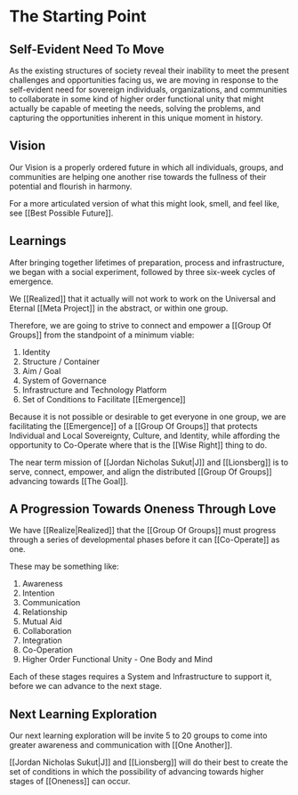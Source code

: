 # The Starting Point

## Self-Evident Need To Move

As the existing structures of society reveal their inability to meet the present challenges and opportunities facing us, we are moving in response to the self-evident need for sovereign individuals, organizations, and communities to collaborate in some kind of higher order functional unity that might actually be capable of meeting the needs, solving the problems, and capturing the opportunities inherent in this unique moment in history. 

## Vision

Our Vision is a properly ordered future in which all individuals, groups, and communities are helping one another rise towards the fullness of their potential and flourish in harmony. 

For a more articulated version of what this might look, smell, and feel like, see [[Best Possible Future]]. 

## Learnings  

After bringing together lifetimes of preparation, process and infrastructure, we began with a social experiment, followed by three six-week cycles of emergence. 

We [[Realized]] that it actually will not work to work on the Universal and Eternal [[Meta Project]] in the abstract, or within one group.   

Therefore, we are going to strive to connect and empower a [[Group Of Groups]] from the standpoint of a minimum viable: 

1. Identity  
2. Structure / Container  
3. Aim / Goal  
4. System of Governance  
5. Infrastructure and Technology Platform   
6. Set of Conditions to Facilitate [[Emergence]]  

Because it is not possible or desirable to get everyone in one group, we are facilitating the [[Emergence]] of a [[Group Of Groups]] that protects Individual and Local Sovereignty, Culture, and Identity, while affording the opportunity to Co-Operate where that is the [[Wise Right]] thing to do. 

The near term mission of [[Jordan Nicholas Sukut|J]] and [[Lionsberg]] is to serve, connect, empower, and align the distributed [[Group Of Groups]] advancing towards [[The Goal]]. 

## A Progression Towards Oneness Through Love

We have [[Realize|Realized]] that the [[Group Of Groups]] must progress through a series of developmental phases before it can [[Co-Operate]] as one. 

These may be something like: 

1. Awareness  
2. Intention  
3. Communication  
4. Relationship  
5. Mutual Aid  
6. Collaboration  
7. Integration 
8. Co-Operation 
9. Higher Order Functional Unity  - One Body and Mind 

Each of these stages requires a System and Infrastructure to support it, before we can advance to the next stage. 

## Next Learning Exploration  

Our next learning exploration will be invite 5 to 20 groups to come into greater awareness and communication with [[One Another]]. 

[[Jordan Nicholas Sukut|J]] and [[Lionsberg]] will do their best to create the set of conditions in which the possibility of advancing towards higher stages of [[Oneness]] can occur. 




